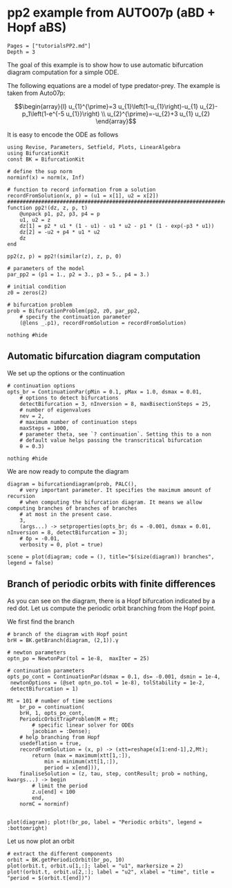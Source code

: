 # pp2 example from AUTO07p (aBD + Hopf aBS)

```@contents
Pages = ["tutorialsPP2.md"]
Depth = 3
```

The goal of this example is to show how to use automatic bifurcation diagram computation for a simple ODE.

The following equations are a model of type predator-prey. The example is taken from Auto07p:

$$\begin{array}{l}
u_{1}^{\prime}=3 u_{1}\left(1-u_{1}\right)-u_{1} u_{2}-p_1\left(1-e^{-5 u_{1}}\right) \\
u_{2}^{\prime}=-u_{2}+3 u_{1} u_{2}
\end{array}$$

It is easy to encode the ODE as follows

```@example TUTPP2
using Revise, Parameters, Setfield, Plots, LinearAlgebra
using BifurcationKit
const BK = BifurcationKit

# define the sup norm
norminf(x) = norm(x, Inf)

# function to record information from a solution
recordFromSolution(x, p) = (u1 = x[1], u2 = x[2])
####################################################################################################
function pp2!(dz, z, p, t)
	@unpack p1, p2, p3, p4 = p
	u1, u2 = z
	dz[1] = p2 * u1 * (1 - u1) - u1 * u2 - p1 * (1 - exp(-p3 * u1))
	dz[2] =	-u2 + p4 * u1 * u2
	dz
end

pp2(z, p) = pp2!(similar(z), z, p, 0)

# parameters of the model
par_pp2 = (p1 = 1., p2 = 3., p3 = 5., p4 = 3.)

# initial condition
z0 = zeros(2)

# bifurcation problem
prob = BifurcationProblem(pp2, z0, par_pp2,
	# specify the continuation parameter
	(@lens _.p1), recordFromSolution = recordFromSolution)

nothing #hide
```

## Automatic bifurcation diagram computation

We set up the options or the continuation

```@example TUTPP2
# continuation options
opts_br = ContinuationPar(pMin = 0.1, pMax = 1.0, dsmax = 0.01,
	# options to detect bifurcations
	detectBifurcation = 3, nInversion = 8, maxBisectionSteps = 25,
	# number of eigenvalues
	nev = 2,
	# maximum number of continuation steps
	maxSteps = 1000,
	# parameter theta, see `? continuation`. Setting this to a non
	# default value helps passing the transcritical bifurcation
	θ = 0.3)

nothing #hide
```

We are now ready to compute the diagram

```@example TUTPP2
diagram = bifurcationdiagram(prob, PALC(),
	# very important parameter. It specifies the maximum amount of recursion
	# when computing the bifurcation diagram. It means we allow computing branches of branches of branches
	# at most in the present case.
	3,
	(args...) -> setproperties(opts_br; ds = -0.001, dsmax = 0.01, nInversion = 8, detectBifurcation = 3);
	# δp = -0.01,
	verbosity = 0, plot = true)

scene = plot(diagram; code = (), title="$(size(diagram)) branches", legend = false)
```


## Branch of periodic orbits with finite differences

As you can see on the diagram, there is a Hopf bifurcation indicated by a red dot.  Let us compute the periodic orbit branching from the Hopf point.

We first find the branch

```@example TUTPP2
# branch of the diagram with Hopf point
brH = BK.getBranch(diagram, (2,1)).γ

# newton parameters
optn_po = NewtonPar(tol = 1e-8,  maxIter = 25)

# continuation parameters
opts_po_cont = ContinuationPar(dsmax = 0.1, ds= -0.001, dsmin = 1e-4,
 newtonOptions = (@set optn_po.tol = 1e-8), tolStability = 1e-2,
 detectBifurcation = 1)

Mt = 101 # number of time sections
	br_po = continuation(
	brH, 1, opts_po_cont,
	PeriodicOrbitTrapProblem(M = Mt;
	    # specific linear solver for ODEs
    	jacobian = :Dense);
	# help branching from Hopf
	usedeflation = true,
	recordFromSolution = (x, p) -> (xtt=reshape(x[1:end-1],2,Mt);
		return (max = maximum(xtt[1,:]),
			min = minimum(xtt[1,:]),
			period = x[end])),
	finaliseSolution = (z, tau, step, contResult; prob = nothing, kwargs...) -> begin
		# limit the period
		z.u[end] < 100
		end,
	normC = norminf)


plot(diagram); plot!(br_po, label = "Periodic orbits", legend = :bottomright)
```

Let us now plot an orbit

```@example TUTPP2
# extract the different components
orbit = BK.getPeriodicOrbit(br_po, 10)
plot(orbit.t, orbit.u[1,:]; label = "u1", markersize = 2)
plot!(orbit.t, orbit.u[2,:]; label = "u2", xlabel = "time", title = "period = $(orbit.t[end])")
```
